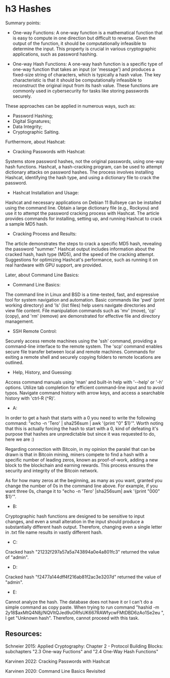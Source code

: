 # h3 Hashes

Summary points:

* One-way Functions: A one-way function is a mathematical function that is easy to compute in one direction but difficult to reverse. Given the output of the function, it should be computationally infeasible to determine the input. This property is crucial in various cryptographic applications, such as password hashing.

* One-way Hash Functions: A one-way hash function is a specific type of one-way function that takes an input (or 'message') and produces a fixed-size string of characters, which is typically a hash value. The key characteristic is that it should be computationally infeasible to reconstruct the original input from its hash value. These functions are commonly used in cybersecurity for tasks like storing passwords securely.

These approaches can be applied in numerous ways, such as:

* Password Hashing;
* Digital Signatures;
* Data Integrity;
* Cryptographic Salting.

Furthermore, about Hashcat:

* Cracking Passwords with Hashcat:

Systems store password hashes, not the original passwords, using one-way hash functions. Hashcat, a hash-cracking program, can be used to attempt dictionary attacks on password hashes. The process involves installing Hashcat, identifying the hash type, and using a dictionary file to crack the password.

* Hashcat Installation and Usage:

Hashcat and necessary applications on Debian 11 Bullseye can be installed using the command line. Obtain a large dictionary file (e.g., Rockyou) and use it to attempt the password cracking process with Hashcat. The article provides commands for installing, setting up, and running Hashcat to crack a sample MD5 hash.

* Cracking Process and Results:

The article demonstrates the steps to crack a specific MD5 hash, revealing the password "summer." Hashcat output includes information about the cracked hash, hash type (MD5), and the speed of the cracking attempt. Suggestions for optimizing Hashcat's performance, such as running it on real hardware with GPU support, are provided.

Later, about Command Line Basics:

* Command Line Basics:

The command line in Linux and BSD is a time-tested, fast, and expressive tool for system navigation and automation. Basic commands like 'pwd' (print working directory) and 'ls' (list files) help users navigate directories and view file content. File manipulation commands such as 'mv' (move), 'cp' (copy), and 'rm' (remove) are demonstrated for effective file and directory management.

* SSH Remote Control:

Securely access remote machines using the 'ssh' command, providing a command-line interface to the remote system. The 'scp' command enables secure file transfer between local and remote machines. Commands for exiting a remote shell and securely copying folders to remote locations are outlined.

* Help, History, and Guessing:

Access command manuals using 'man' and built-in help with '--help' or '-h' options. Utilize tab completion for efficient command-line input and to avoid typos. Navigate command history with arrow keys, and access a searchable history with 'ctrl-R (^R)'.

* A:

In order to get a hash that starts with a 0 you need to write the following command: "echo -n 'Tero' | sha256sum | awk '{print "0" $1}'". Worth noting that this is actually forcing the hash to start with a 0, kind of defeating it's purpose that hashes are unpredictable but since it was requested to do, here we are :)

Regarding connection with Bitcoin, in my opinion the paralel that can be drawn is that in Bitcoin mining, miners compete to find a hash with a specific number of leading zeros, known as proof-of-work, adding a new block to the blockchain and earning rewards. This process ensures the security and integrity of the Bitcoin network.

As for how many zeros at the beginning, as many as you want, granted you change the number of 0s in the command line above. For example, if you want three 0s, change it to "echo -n 'Tero' |sha256sum| awk '{print "000" $1}'".

* B:

Cryptographic hash functions are designed to be sensitive to input changes, and even a small alteration in the input should produce a substantially different hash output. Therefore, changing even a single letter in .txt file name results in vastly different hash.

* C:

Cracked hash "21232f297a57a5a743894a0e4a801fc3" returned the value of "admin".

* D:

Cracked hash "f2477a144dff4f216ab81f2ac3e3207d" returned the value of "admin".

* E:

Cannot analyze the hash. The database does not have it or I can't do a simple command as copy paste. When trying to run command "hashid -m $2y$18$axMtQ4N8j/NQVItQJed9uORfsUK667RAWfycwFMtDBD6zAo1Se2eu ", I get "Unknown hash". Therefore, cannot proceed with this task.

## Resources:

Schneier 2015: Applied Cryptography: Chapter 2 - Protocol Building Blocks: subchapters "2.3 One-way Fuctions" and "2.4 One-Way Hash Functions"

Karvinen 2022: Cracking Passwords with Hashcat

Karvinen 2020: Command Line Basics Revisited

